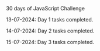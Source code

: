 30 days of JavaScript Challenge

13-07-2024: Day 1 tasks completed.

14-07-2024: Day 2 tasks completed.

15-07-2024: Day 3 tasks completed.
